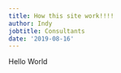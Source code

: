 ```yaml
---
title: How this site work!!!!
author: Indy
jobtitle: Consultants
date: '2019-08-16'
---
```

Hello World
